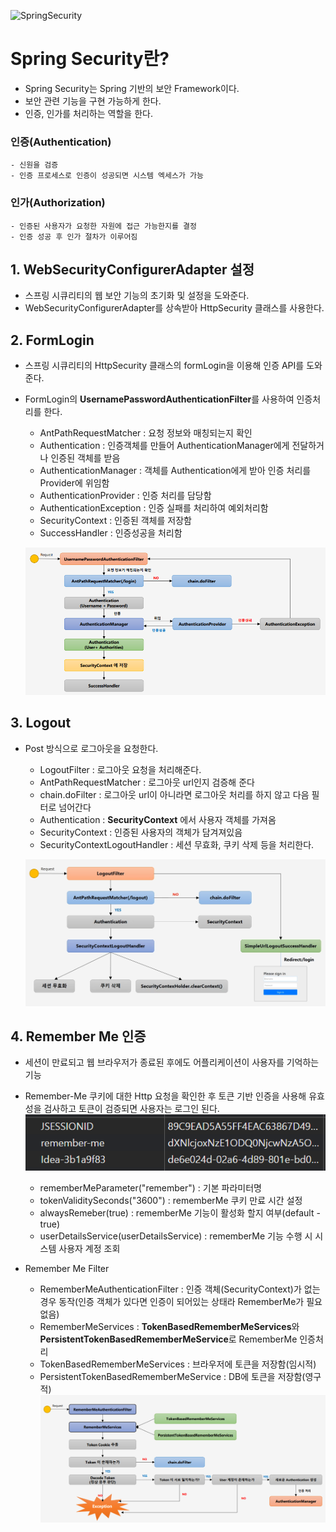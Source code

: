 ![SpringSecurity](https://github.com/DuHyeon2/TIL/assets/83499405/e7dd78ed-ae13-4c3e-84c8-3d2d220dc188)

# Spring Security란?
- Spring Security는 Spring 기반의 보안 Framework이다.
- 보안 관련 기능을 구현 가능하게 한다.
- 인증, 인가를 처리하는 역할을 한다.

### 인증(Authentication) 
    - 신원을 검증
    - 인증 프로세스로 인증이 성공되면 시스템 엑세스가 가능

### 인가(Authorization)
    - 인증된 사용자가 요청한 자원에 접근 가능한지를 결정
    - 인증 성공 후 인가 절차가 이루어짐


## 1. WebSecurityConfigurerAdapter 설정
- 스프링 시큐리티의 웹 보안 기능의 초기화 및 설정을 도와준다.
- WebSecurityConfigurerAdapter를 상속받아 HttpSecurity 클래스를 사용한다.

## 2. FormLogin
- 스프링 시큐리티의 HttpSecurity 클래스의 formLogin을 이용해 인증 API를 도와준다.
- FormLogin의 <b>UsernamePasswordAuthenticationFilter</b>를 사용하여 인증처리를 한다.
    - AntPathRequestMatcher : 요청 정보와 매칭되는지 확인 
    - Authentication : 인증객체를 만들어 AuthenticationManager에게 전달하거나 인증된 객체를 받음
    - AuthenticationManager : 객체를 Authentication에게 받아 인증 처리를 Provider에 위임함
    - AuthenticationProvider : 인증 처리를 담당함
    - AuthenticationException : 인증 실패를 처리하여 예외처리함
    - SecurityContext : 인증된 객체를 저장함
    - SuccessHandler : 인증성공을 처리함

    ![alt text](img/Login.png)
## 3. Logout
- Post 방식으로 로그아웃을 요청한다.
    - LogoutFilter : 로그아웃 요청을 처리해준다.
    - AntPathRequestMatcher : 로그아웃 url인지 검증해 준다
    - chain.doFilter : 로그아웃 url이 아니라면 로그아웃 처리를 하지 않고 다음 필터로 넘어간다
    - Authentication : <b>SecurityContext</b> 에서 사용자 객체를 가져옴
    - SecurityContext : 인증된 사용자의 객체가 담겨져있음
    - SecurityContextLogoutHandler : 세션 무효화, 쿠키 삭제 등을 처리한다.
    
    ![alt text](img/Logout.png)

## 4. Remember Me 인증
- 세션이 만료되고 웹 브라우저가 종료된 후에도 어플리케이션이 사용자를 기억하는 기능
- Remember-Me 쿠키에 대한 Http 요청을 확인한 후 토큰 기반 인증을 사용해 유효성을 검사하고 토큰이 검증되면 사용자는 로그인 된다.
![alt text](img/rememberme.png)

    - rememberMeParameter("remember") : 기본 파라미터명
    - tokenValiditySeconds("3600") : rememberMe 쿠키 만료 시간 설정
    - alwaysRemeber(true) : rememberMe 기능이 활성화 할지 여부(default - true)
    - userDetailsService(userDetailsService) : rememberMe 기능 수행 시 시스템 사용자 계정 조회

- Remember Me Filter
    - RememberMeAuthenticationFilter : 인증 객체(SecurityContext)가 없는 경우 동작(인증 객체가 있다면 인증이 되어있는 상태라 RememberMe가 필요없음)
    - RememberMeServices : <b>TokenBasedRememberMeServices</b>와 <b>PersistentTokenBasedRememberMeService</b>로 RememberMe 인증처리
    - TokenBasedRememberMeServices : 브라우저에 토큰을 저장함(임시적)
    - PersistentTokenBasedRememberMeService : DB에 토큰을 저장함(영구적)
    ![alt text](img/remembermefilter.png)